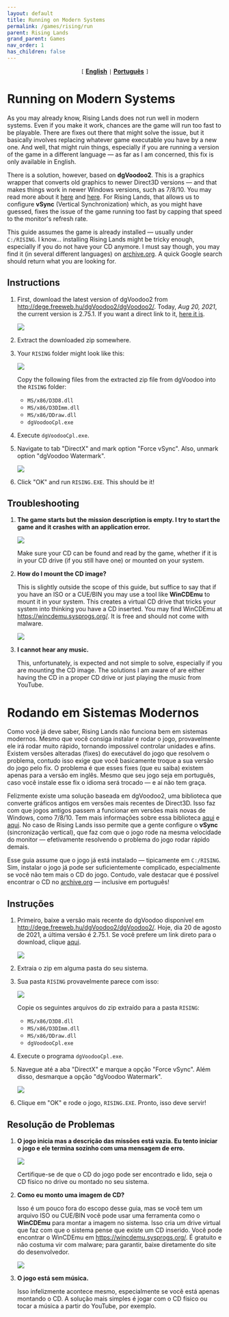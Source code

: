 ```yaml
---
layout: default
title: Running on Modern Systems
permalink: /games/rising/run
parent: Rising Lands
grand_parent: Games
nav_order: 1
has_children: false
---
```


<center>
    <code>[</code>
    <a href="#running-on-modern-systems"><b>English</b></a>
    <code>|</code>
    <a href="#rodando-em-sistemas-modernos"><b>Português</b></a>
    <code>]</code>
</center>

# Running on Modern Systems

As you may already know, Rising Lands does not run well in modern systems. Even
if you make it work, chances are the game will run too fast to be playable.
There are fixes out there that might solve the issue, but it basically involves
replacing whatever game executable you have by a new one. And well, that might
ruin things, especially if you are running a version of the game in a different
language — as far as I am concerned, this fix is only available in English.

There is a solution, however, based on **dgVoodoo2**. This is a graphics wrapper
that converts old graphics to newer Direct3D versions — and that makes things
work in newer Windows versions, such as 7/8/10. You may read more about it
[here](https://github.com/dege-diosg/dgVoodoo2) and
[here](https://www.pcgamingwiki.com/wiki/DgVoodoo_2). For Rising Lands, that
allows us to configure **vSync** (Vertical Synchronization) which, as you might
have guessed, fixes the issue of the game running too fast by capping that speed
to the monitor's refresh rate.

This guide assumes the game is already installed — usually under `C:/RISING`. I
know... installing Rising Lands might be tricky enough, especially if you do not
have your CD anymore. I must say though, you may find it (in several different
languages) on [archive.org](https://archive.org). A quick Google search should
return what you are looking for.

## Instructions

1.  First, download the latest version of dgVoodoo2 from
    http://dege.freeweb.hu/dgVoodoo2/dgVoodoo2/. Today, *Aug 20, 2021*, the
    current version is 2.75.1. If you want a direct link to it,
    [here it is](http://dege.freeweb.hu/dgVoodoo2/bin/dgVoodoo2_75_1.zip).

    ![](images/2021-08-20-09-15-23.png)

2.  Extract the downloaded zip somewhere.

3.  Your `RISING` folder might look like this:

    ![](images/2021-08-20-00-58-17.png)

    Copy the following files from the extracted zip file from dgVoodoo into the
    `RISING` folder:

    - `MS/x86/D3D8.dll`
    - `MS/x86/D3DImm.dll`
    - `MS/x86/DDraw.dll`
    - `dgVoodooCpl.exe`

4.  Execute `dgVoodooCpl.exe`.

5.  Navigate to tab "DirectX" and mark option "Force vSync". Also, unmark option
    "dgVoodoo Watermark".

    ![](images/2021-08-20-09-30-55.png)

6.  Click "OK" and run `RISING.EXE`. This should be it!

## Troubleshooting

1.  <b>The game starts but the mission description is empty. I try to start the
    game and it crashes with an application error.</b>

    ![](images/2021-08-20-09-39-20.png)

    Make sure your CD can be found and read by the game, whether if it is in
    your CD drive (if you still have one) or mounted on your system.

2.  <b>How do I mount the CD image?</b>

    This is slightly outside the scope of this guide, but suffice to say that if
    you have an ISO or a CUE/BIN you may use a tool like **WinCDEmu** to mount
    it in your system. This creates a virtual CD drive that tricks your system
    into thinking you have a CD inserted. You may find WinCDEmu at
    https://wincdemu.sysprogs.org/. It is free and should not come with malware.

    ![](images/2021-08-20-09-43-16.png)

3.  <b>I cannot hear any music.</b>

    This, unfortunately, is expected and not simple to solve, especially if you
    are mounting the CD image. The solutions I am aware of are either having the
    CD in a proper CD drive or just playing the music from YouTube.

# Rodando em Sistemas Modernos

Como você já deve saber, Rising Lands não funciona bem em sistemas modernos.
Mesmo que você consiga instalar e rodar o jogo, provavelmente ele irá rodar
muito rápido, tornando impossível controlar unidades e afins. Existem versões
alteradas (fixes) do executável do jogo que resolvem o problema, contudo isso
exige que você basicamente troque a sua versão do jogo pelo fix. O problema é
que esses fixes (que eu saiba) existem apenas para a versão em inglês. Mesmo que
seu jogo seja em português, caso você instale esse fix o idioma será trocado — e
aí não tem graça.

Felizmente existe uma solução baseada em dgVoodoo2, uma biblioteca que converte
gráficos antigos em versões mais recentes de Direct3D. Isso faz com que jogos
antigos passem a funcionar em versões mais novas de Windows, como 7/8/10. Tem
mais informações sobre essa biblioteca
[aqui](https://github.com/dege-diosg/dgVoodoo2) e
[aqui](https://www.pcgamingwiki.com/wiki/DgVoodoo_2). No caso de Rising Lands
isso permite que a gente configure o **vSync** (sincronização vertical), que faz
com que o jogo rode na mesma velocidade do monitor — efetivamente resolvendo o
problema do jogo rodar rápido demais.

Esse guia assume que o jogo já está instalado — tipicamente em `C:/RISING`. Sim,
instalar o jogo já pode ser suficientemente complicado, especialmente se você
não tem mais o CD do jogo. Contudo, vale destacar que é possível encontrar o CD
no [archive.org](https://archive.org) — inclusive em português!

## Instruções

1.  Primeiro, baixe a versão mais recente do dgVoodoo disponível em
    http://dege.freeweb.hu/dgVoodoo2/dgVoodoo2/. Hoje, dia 20 de agosto de 2021,
    a última versão é 2.75.1. Se você prefere um link direto para o download,
    clique [aqui](http://dege.freeweb.hu/dgVoodoo2/bin/dgVoodoo2_75_1.zip).

    ![](images/2021-08-20-09-15-23.png)

2.  Extraia o zip em alguma pasta do seu sistema.

3.  Sua pasta `RISING` provavelmente parece com isso:

    ![](images/2021-08-20-00-58-17.png)

    Copie os seguintes arquivos do zip extraído para a pasta `RISING`:

    - `MS/x86/D3D8.dll`
    - `MS/x86/D3DImm.dll`
    - `MS/x86/DDraw.dll`
    - `dgVoodooCpl.exe`

4.  Execute o programa `dgVoodooCpl.exe`.

5.  Navegue até a aba "DirectX" e marque a opção "Force vSync". Além disso,
    desmarque a opção "dgVoodoo Watermark".

    ![](images/2021-08-20-09-30-55.png)

6.  Clique em "OK" e rode o jogo, `RISING.EXE`. Pronto, isso deve servir!

## Resolução de Problemas

1.  <b>O jogo inicia mas a descrição das missões está vazia. Eu tento iniciar o
    jogo e ele termina sozinho com uma mensagem de erro.</b>

    ![](images/2021-08-20-09-39-20.png)

    Certifique-se de que o CD do jogo pode ser encontrado e lido, seja o CD
    físico no drive ou montado no seu sistema.

2.  <b>Como eu monto uma imagem de CD?</b>

    Isso é um pouco fora do escopo desse guia, mas se você tem um arquivo ISO ou
    CUE/BIN você pode usar uma ferramenta como o **WinCDEmu** para montar a
    imagem no sistema. Isso cria um drive virtual que faz com que o sistema
    pense que existe um CD inserido. Você pode encontrar o WinCDEmu em
    https://wincdemu.sysprogs.org/. É gratuito e não costuma vir com malware;
    para garantir, baixe diretamente do site do desenvolvedor.

    ![](images/2021-08-20-09-43-16.png)

3.  <b>O jogo está sem música.</b>

    Isso infelizmente acontece mesmo, especialmente se você está apenas montando
    o CD. A solução mais simples é jogar com o CD físico ou tocar a música a
    partir do YouTube, por exemplo.
